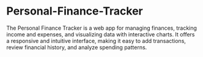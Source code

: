 # Personal-Finance-Tracker
The Personal Finance Tracker is a web app for managing finances, tracking income and expenses, and visualizing data with interactive charts. It offers a responsive and intuitive interface, making it easy to add transactions, review financial history, and analyze spending patterns.
